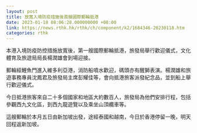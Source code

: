 ```yaml
---
layout: post
title: 放寬入境防疫措施後首艘國際郵輪抵港
date: 2023-01-18 08:06:28.000000000 +08:00
link: https://news.rthk.hk/rthk/ch/component/k2/1684346-20230118.htm
categories: rthk
---
```


本港入境防疫防控措施放寬後，第一艘國際郵輪抵港，旅發局舉行歡迎儀式，文化體育及旅遊局局長楊潤雄會到場迎接。

郵輪經鯉魚門進入維多利亞港，消防船噴水歡迎，碼頭亦有醒獅表演。楊潤雄和旅遊事務專員沈鳳君及旅發局主席彭耀佳等，會向抵港旅客派發紀念品，並到船上舉行歡迎儀式。

今日抵港旅客來自二十多個國家和地區大約數百人，旅發局為他們安排行程，包括參觀西九文化區，到西九龍遊覽以及乘坐山頂纜車等。

這艘郵輪於本月五日由新加坡出發，途經泰國和越南，今日於香港停留一晚，明天回程返新加坡。
